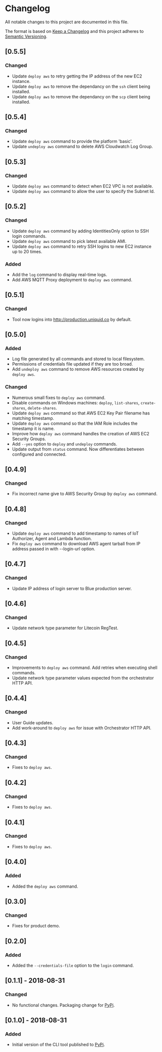 # Changelog
All notable changes to this project are documented in this file.

The format is based on [Keep a Changelog](http://keepachangelog.com/en/1.0.0/)
and this project adheres to [Semantic Versioning](http://semver.org/spec/v2.0.0.html).

## [0.5.5]
### Changed
- Update `deploy aws` to retry getting the IP address of the new EC2 instance.
- Update `deploy aws` to remove the dependancy on the `ssh` client being installed.
- Update `deploy aws` to remove the dependancy on the `scp` client being installed.

## [0.5.4]
### Changed
- Update `deploy aws` command to provide the platform 'basic'.
- Update `undeploy aws` command to delete AWS Cloudwatch Log Group.

## [0.5.3]
### Changed
- Update `deploy aws` command to detect when EC2 VPC is not available.
- Update `deploy aws` command to allow the user to specify the Subnet Id.

## [0.5.2]
### Changed
- Update `deploy aws` command by adding IdentitiesOnly option to SSH login commands.
- Update `deploy aws` command to pick latest available AMI.
- Update `deploy aws` command to retry SSH logins to new EC2 instance up to 20 times.
### Added
- Add the `log` command to display real-time logs.
- Add AWS MQTT Proxy deployment to `deploy aws` command.

## [0.5.1]
### Changed
- Tool now logins into http://production.uniquid.co by default.

## [0.5.0]
### Added
- Log file generated by all commands and stored to local filesystem.
- Permissions of credentials file updated if they are too broad.
- Add `undeploy aws` command to remove AWS resources created by `deploy aws`.
### Changed
- Numerous small fixes to `deploy aws` command.
- Disable commands on Windows machines: `deploy`, `list-shares`, `create-shares`, `delete-shares`.
- Update `deploy aws` command so that AWS EC2 Key Pair filename has matching timestamp.
- Update `deploy aws` command so that the IAM Role includes the timestamp it is name.
- Improve how `deploy aws` command handles the creation of AWS EC2 Security Groups.
- Add `--yes` option to `deploy` and `undeploy` commands.
- Update output from `status` command. Now differentiates between configured and connected.

## [0.4.9]
### Changed
- Fix incorrect name give to AWS Security Group by `deploy aws` command.

## [0.4.8]
### Changed
- Update `deploy aws` command to add timestamp to names of IoT Authorizer, Agent and Lambda function.
- Fix `deploy aws` command to download AWS agent tarball from IP address passed in with --login-url option.

## [0.4.7]
### Changed
- Update IP address of login server to Blue production server.

## [0.4.6]
### Changed
- Update network type parameter for Litecoin RegTest.

## [0.4.5]
### Changed
- Improvements to `deploy aws` command.  Add retries when executing shell commands.
- Update network type parameter values expected from the orchestrator HTTP API.

## [0.4.4]
### Changed
- User Guide updates.
- Add work-around to `deploy aws` for issue with Orchestrator HTTP API.

## [0.4.3]
### Changed
- Fixes to `deploy aws`.

## [0.4.2]
### Changed
- Fixes to `deploy aws`.

## [0.4.1]
### Changed
- Fixes to `deploy aws`.

## [0.4.0]
### Added
- Added the `deploy aws` command.

## [0.3.0]
### Changed
- Fixes for product demo.

## [0.2.0]
### Added
- Added the `--credentials-file` option to the `login` command.

## [0.1.1] - 2018-08-31
### Changed
- No functional changes. Packaging change for [PyPi](https://pypi.org/).

## [0.1.0] - 2018-08-31
### Added
- Initial version of the CLI tool published to [PyPi](https://pypi.org/).

